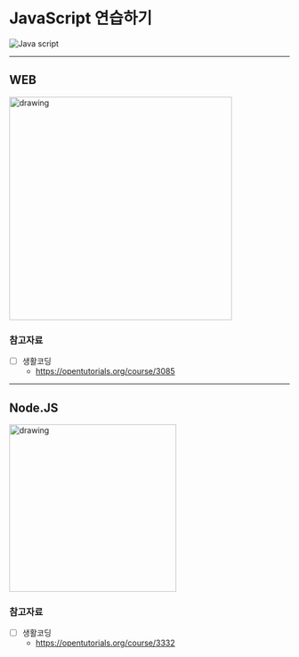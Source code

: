 # JavaScript 연습하기
![Java script](https://upload.wikimedia.org/wikipedia/commons/thumb/9/99/Unofficial_JavaScript_logo_2.svg/140px-Unofficial_JavaScript_logo_2.svg.png)

---

## WEB

<img src=https://blog.kakaocdn.net/dn/XkupJ/btqET7f9ONh/JiR4SUhVhn1ltaPc0cSlUK/img.png alt="drawing" width="400"/>

### 참고자료

- [ ] 생활코딩
    - https://opentutorials.org/course/3085

---

## Node.JS

<img src='https://img1.daumcdn.net/thumb/R800x0/?scode=mtistory2&fname=https%3A%2F%2Fblog.kakaocdn.net%2Fdn%2FDGM2Y%2FbtqwIi3c40a%2FtbVlnqOBH5ovawaVBCmEF0%2Fimg.png' alt="drawing" width="300"/>

### 참고자료

- [ ] 생활코딩
    - https://opentutorials.org/course/3332

